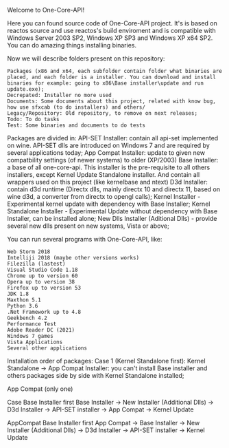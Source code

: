 

Welcome to One-Core-API!

Here you can found source code of One-Core-API project. It's is based on reactos source and use reactos's build enviroment and is compatible with Windows Server 2003 SP2, Windows XP SP3 and Windows XP x64 SP2. You can do amazing things installing binaries.

Now we will describe folders present on this repository:

    Packages (x86 and x64, each subfolder contain folder what binaries are placed, and each folder is a installer. You can download and install binaries for example: going to x86\Base installer\update and run update.exe);
    Decrepated: Installer no more used
    Documents: Some documents about this project, related with know bug, how use sfxcab (to do installers) and others/
    Legacy/Repository: Old repository, to remove on next releases;
    Todo: To do tasks
    Test: Some binaries and documents to do tests

Packages are divided in: API-SET Installer: contain all api-set implemented on wine. API-SET dlls are introduced on Windows 7 and are required by several applications today; App Compat Installer: update to given new compatbility settings (of newer systems) to older (XP/2003) Base Installer: a base of all one-core-api. This installer is the pre-requisite to all others installers, except Kernel Update Standalone installer. And contain all wrappers used on this project (like kernelbase and ntext) D3d Installer: contain d3d runtime (Directx dlls, mainly directx 10 and directx 11, based on wine d3d, a converter from directx to opengl calls); Kernel Installer - Experimental kernel update with dependency with Base Installer; Kernel Standalone Installer - Experimental Update without dependency with Base Installer, can be installed alone; New Dlls Installer (Aditional Dlls) - provide several new dlls present on new systems, Vista or above;

You can run several programs with One-Core-API, like:

    Web Storm 2018
    Intelliji 2018 (maybe other versions works)
    Filezilla (lastest)
    Visual Studio Code 1.18
    Chrome up to version 60
    Opera up to version 38
    Firefox up to version 53
    JDK 1.8
    Maxthon 5.1
    Python 3.6
    .Net Framework up to 4.8
    Geekbench 4.2
    Performance Test
    Adobe Reader DC (2021)
    Windows 7 games
    Vista Applications
    Several other applications

Installation order of packages: Case 1 (Kernel Standalone first): Kernel Standalone -> App Compat Installer: you can't install Base installer and others packages side by side with Kernel Standalone installed;

App Compat (only one)

Case Base Installer first Base Installer -> New Installer (Additional Dlls) -> D3d Installer -> API-SET installer -> App Compat -> Kernel Update

AppCompat Base Installer first App Compat -> Base Installer -> New Installer (Additional Dlls) -> D3d Installer -> API-SET installer -> Kernel Update

